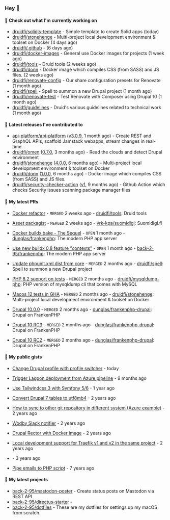 ### Hey 👋

#### 👷 Check out what I'm currently working on


- [druidfi/solidjs-template](https://github.com/druidfi/solidjs-template) - Simple template to create Solid apps (today)
- [druidfi/stonehenge](https://github.com/druidfi/stonehenge) - Multi-project local development environment &amp; toolset on Docker (4 days ago)
- [druidfi/.github](https://github.com/druidfi/.github) -  (6 days ago)
- [druidfi/docker-images](https://github.com/druidfi/docker-images) - General use Docker images for projects (1 week ago)
- [druidfi/tools](https://github.com/druidfi/tools) - Druid tools (2 weeks ago)
- [druidfi/donn](https://github.com/druidfi/donn) - Docker image which compiles CSS (from SASS) and JS files. (2 weeks ago)
- [druidfi/renovate-config](https://github.com/druidfi/renovate-config) - Our share configuration presets for Renovate (1 month ago)
- [druidfi/spell](https://github.com/druidfi/spell) - Spell to summon a new Drupal project (1 month ago)
- [druidfi/renovate-test](https://github.com/druidfi/renovate-test) - Test Renovate with Composer using Drupal 10 (1 month ago)
- [druidfi/guidelines](https://github.com/druidfi/guidelines) - Druid&#39;s various guidelines related to technical work (1 month ago)


#### 🔭 Latest releases I've contributed to


- [api-platform/api-platform](https://github.com/api-platform/api-platform) ([v3.0.9](https://github.com/api-platform/api-platform/releases/tag/v3.0.9), 1 month ago) - Create REST and GraphQL APIs, scaffold Jamstack webapps, stream changes in real-time.
- [druidfi/omen](https://github.com/druidfi/omen) ([0.7.0](https://github.com/druidfi/omen/releases/tag/0.7.0), 3 months ago) - Read the clouds and detect Drupal environment
- [druidfi/stonehenge](https://github.com/druidfi/stonehenge) ([4.0.0](https://github.com/druidfi/stonehenge/releases/tag/4.0.0), 6 months ago) - Multi-project local development environment &amp; toolset on Docker
- [druidfi/donn](https://github.com/druidfi/donn) ([1.0.0](https://github.com/druidfi/donn/releases/tag/1.0.0), 6 months ago) - Docker image which compiles CSS (from SASS) and JS files.
- [druidfi/security-checker-action](https://github.com/druidfi/security-checker-action) ([v1](https://github.com/druidfi/security-checker-action/releases/tag/v1), 9 months ago) - Github Action which checks Security issues scanning package manager files

#### 🌱 My latest PRs


- [Docker refactor](https://github.com/druidfi/tools/pull/12) - `MERGED` 2 weeks ago - [druidfi/tools](https://github.com/druidfi/tools): Druid tools

- [Asset packagist](https://github.com/vrk-kpa/suomidigi/pull/315) - `MERGED` 2 weeks ago - [vrk-kpa/suomidigi](https://github.com/vrk-kpa/suomidigi): Suomidigi.fi

- [Docker buildx bake - The Sequel](https://github.com/dunglas/frankenphp/pull/133) - `OPEN` 1 month ago - [dunglas/frankenphp](https://github.com/dunglas/frankenphp): The modern PHP app server

- [Use new buildx 0.8 feature &#34;contexts&#34;](https://github.com/back-2-95/frankenphp/pull/1) - `OPEN` 1 month ago - [back-2-95/frankenphp](https://github.com/back-2-95/frankenphp): The modern PHP app server

- [Update phpunit.xml.dist from core](https://github.com/druidfi/spell/pull/43) - `MERGED` 2 months ago - [druidfi/spell](https://github.com/druidfi/spell): Spell to summon a new Drupal project

- [PHP 8.2 support on tests](https://github.com/druidfi/mysqldump-php/pull/20) - `MERGED` 2 months ago - [druidfi/mysqldump-php](https://github.com/druidfi/mysqldump-php): PHP version of mysqldump cli that comes with MySQL

- [Macos 12 tests in GHA](https://github.com/druidfi/stonehenge/pull/74) - `MERGED` 2 months ago - [druidfi/stonehenge](https://github.com/druidfi/stonehenge): Multi-project local development environment &amp; toolset on Docker

- [Drupal 10.0.0](https://github.com/dunglas/frankenphp-drupal/pull/13) - `MERGED` 2 months ago - [dunglas/frankenphp-drupal](https://github.com/dunglas/frankenphp-drupal): Drupal on FrankenPHP

- [Drupal 10 RC3](https://github.com/dunglas/frankenphp-drupal/pull/11) - `MERGED` 2 months ago - [dunglas/frankenphp-drupal](https://github.com/dunglas/frankenphp-drupal): Drupal on FrankenPHP

- [Drupal 10 RC2](https://github.com/dunglas/frankenphp-drupal/pull/10) - `MERGED` 2 months ago - [dunglas/frankenphp-drupal](https://github.com/dunglas/frankenphp-drupal): Drupal on FrankenPHP


#### 🌱 My public gists


- [Change Drupal profile with profile switcher](https://gist.github.com/c3f5453655dd21633bf9fbdd1bd5f55d) - today

- [Trigger Lagoon deployment from Azure pipeline](https://gist.github.com/bb73dc3d76cdae889ed4bd87930682f9) - 9 months ago

- [Use Tailwindcss 3 with Symfony 5/6](https://gist.github.com/3d059e4443ee8f028ab5c8c20b602b2f) - 1 year ago

- [Convert Drupal 7 tables to utf8mb4](https://gist.github.com/ef42b2ce2f464cd2ce5bd5fb579ab3ab) - 2 years ago

- [How to sync to other git repository in different system (Azure example)](https://gist.github.com/e23d1f9e1450d6b45e0ca190edfb986e) - 2 years ago

- [Wodby Slack notifier](https://gist.github.com/ff0fe5c5d93051b727195fc889a9f34d) - 2 years ago

- [Drupal Rector with Docker image](https://gist.github.com/fe39495086cdace14d521454451432f7) - 2 years ago

- [Local development support for Traefik v1 and v2 in the same project](https://gist.github.com/3fe30a9fe538d3abb1198aa6ed766559) - 2 years ago

- [](https://gist.github.com/ce42754ae29000faaeb3b7df89ae15a3) - 3 years ago

- [Pipe emails to PHP script](https://gist.github.com/b1e85ce5837420b886cb) - 7 years ago


#### 🌱 My latest projects


- [back-2-95/mastodon-poster](https://github.com/back-2-95/mastodon-poster) - Create status posts on Mastodon via REST API
- [back-2-95/directus-starter](https://github.com/back-2-95/directus-starter) - 
- [back-2-95/dotfiles](https://github.com/back-2-95/dotfiles) - These are my dotfiles for settings up my macOS from scratch.
